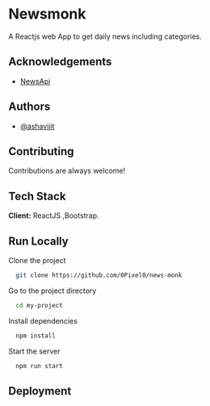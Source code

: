 
# Newsmonk
 A Reactjs web App to get daily news including categories.
 
## Acknowledgements

 - [NewsApi](https://newsapi.org)
 


## Authors

- [@ashavijit](https://www.github.com/ashavijit)


## Contributing

Contributions are always welcome!




## Tech Stack

**Client:** ReactJS ,Bootstrap.





## Run Locally

Clone the project

```bash
  git clone https://github.com/0Pixel0/news-monk
```

Go to the project directory

```bash
  cd my-project
```

Install dependencies

```bash
  npm install
```

Start the server

```bash
  npm run start
```


## Deployment




